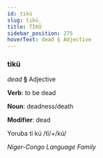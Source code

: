 ```yaml
---
id: tikü
slug: tikü
title: TİKÜ
sidebar_position: 275
hoverText: dead § Adjective
---
```


### tikü

*dead* **§** Adjective

**Verb**: to be dead

**Noun**: deadness/death

**Modifier**: dead

Yoruba ti kú /tī/+/kú/

*Niger-Congo Language Family*